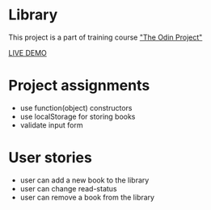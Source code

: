 # Library
This project is a part of training course ["The Odin Project"](https://www.theodinproject.com/paths/full-stack-javascript/courses/javascript/lessons/library)

[LIVE DEMO](https://jewgienijd.github.io/Library-App/)

# Project assignments
- use function(object) constructors
- use localStorage for storing books
- validate input form

# User stories
- user can add a new book to the library  
- user can change read-status  
- user can remove a book from the library 
